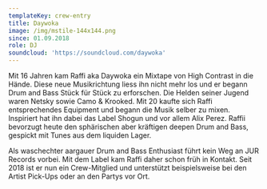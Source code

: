 ```yaml
---
templateKey: crew-entry
title: Daywoka
image: /img/mstile-144x144.png
since: 01.09.2018
role: DJ
soundcloud: 'https://soundcloud.com/daywoka'
---
```

Mit 16 Jahren kam Raffi aka Daywoka ein Mixtape von High Contrast in die Hände. Diese neue Musikrichtung liess ihn nicht mehr los und er begann Drum and Bass Stück für Stück zu erforschen. Die Helden seiner Jugend waren Netsky sowie Camo & Krooked. Mit 20 kaufte sich Raffi entsprechendes Equipment und begann die Musik selber zu mixen. Inspiriert hat ihn dabei das Label Shogun und vor allem Alix Perez. Raffii bevorzugt heute den sphärischen aber kräftigen deepen Drum and Bass, gespickt mit Tunes aus dem liquiden Lager. 

Als waschechter aargauer Drum and Bass Enthusiast führt kein Weg an JUR Records vorbei. Mit dem Label kam Raffi daher schon früh in Kontakt. Seit 2018 ist er nun ein Crew-Mitglied und unterstützt beispielsweise bei den Artist Pick-Ups oder an den Partys vor Ort.
